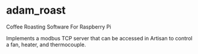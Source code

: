 # adam_roast
Coffee Roasting Software For Raspberry Pi

Implements a modbus TCP server that can be accessed in Artisan to control a fan, heater, and thermocouple.
